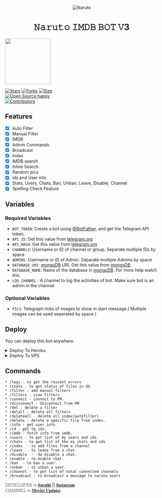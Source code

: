 <p align="center">
  <img src="assets/images (1) (15).jpeg" alt="Naruto">
</p>
<h1 align="center">
  <b>𝙽𝚊𝚛𝚞𝚝𝚘 𝙸𝙼𝙳𝙱 𝙱𝙾𝚃 𝚅3</b>
</h1>
<a href="https://youtube.com/c/SarathiEditzzOfficial">
  <img src="https://img.shields.io/badge/𝚂𝚄𝙱𝚂𝙲𝚁𝙸𝙱𝙴-red?logo=youtube" width="150">

[![Stars](https://img.shields.io/github/stars/4kcinemas/naruto?style=flat-square&color=orange)](https://github.com/4kcinemas/naruto/stargazers)
[![Forks](https://img.shields.io/github/forks/4kcinemas/naruto?style=flat-square&color=blue)](https://github.com/4kcinemas/naruto/fork)
[![Size](https://img.shields.io/github/repo-size/4kcinemas/naruto?style=flat-square&color=black)](https://github.com/4kcinemas/naruto)   
[![Open Source happy ](https://badges.frapsoft.com/os/v2/open-source.svg?v=110)](https://github.com/4kcinemas/naruto)   
[![Contributors](https://img.shields.io/github/contributors/4kcinemas/naruto?style=flat-square&color=green)](https://github.com/4kcinemas/naruto/graphs/contributors)
## Features

- [x] Auto Filter
- [x] Manual Filter
- [x] IMDB
- [x] Admin Commands
- [x] Broadcast
- [x] Index
- [x] IMDB search
- [x] Inline Search
- [x] Random pics
- [x] ids and User info 
- [x] Stats, Users, Chats, Ban, Unban, Leave, Disable, Channel
- [x] Spelling Check Feature

## Variables

### Required Variables
* `BOT_TOKEN`: Create a bot using [@BotFather](https://telegram.dog/BotFather), and get the Telegram API token.
* `API_ID`: Get this value from [telegram.org](https://my.telegram.org/apps)
* `API_HASH`: Get this value from [telegram.org](https://my.telegram.org/apps)
* `CHANNELS`: Username or ID of channel or group. Separate multiple IDs by space
* `ADMINS`: Username or ID of Admin. Separate multiple Admins by space
* `DATABASE_URI`: [mongoDB](https://www.mongodb.com) URI. Get this value from [mongoDB](https://www.mongodb.com).
* `DATABASE_NAME`: Name of the database in [mongoDB](https://www.mongodb.com). For more help watch this 
* `LOG_CHANNEL` : A channel to log the activities of bot. Make sure bot is an admin in the channel.
### Optional Variables
* `PICS`: Telegraph links of images to show in start message.( Multiple images can be used seperated by space )


## Deploy
You can deploy this bot anywhere.



<details><summary>Deploy To Heroku</summary>
<p>
<br>
<a href="https://heroku.com/deploy?template=https://github.com/ThomzEdizon33/120">
  <img src="https://www.herokucdn.com/deploy/button.svg" alt="Deploy">
</a>
</p>
</details>

<details><summary>Deploy To VPS</summary>
<p>
<pre>
git clone https://github.com/4kcinemas/naruto
# Install Packages
pip3 install -r requirements.txt
Edit info.py with variables as given below then run bot
python3 bot.py
</pre>
</p>
</details>


## Commands
```
• /logs - to get the rescent errors
• /stats - to get status of files in db.
* /filter - add manual filters
* /filters - view filters
* /connect - connect to PM.
* /disconnect - disconnect from PM
* /del - delete a filter
* /delall - delete all filters
* /deleteall - delete all index(autofilter)
* /delete - delete a specific file from index.
* /info - get user info
* /id - get tg ids.
* /imdb - fetch info from imdb.
• /users - to get list of my users and ids.
• /chats - to get list of the my chats and ids 
• /index  - to add files from a channel
• /leave  - to leave from a chat.
• /disable  -  do disable a chat.
* /enable - re-enable chat.
• /ban  - to ban a user.
• /unban  - to unban a user.
• /channel - to get list of total connected channels
• /broadcast - to broadcast a message to naruto users
```

𝙳𝙴𝚅𝙴𝙻𝙾𝙿𝙴𝚁 ›› [𝐒𝐚𝐫𝐚𝐭𝐡𝐢](https://t.me/sarathi_admin) || [𝐈𝐧𝐬𝐭𝐚𝐠𝐫𝐚𝐦](https://www.instagram.com/sarathi_editzz/)                                                                                                                                                                                    
𝙲𝙷𝙰𝙽𝙽𝙴𝙻 ›› [𝐌𝐨𝐯𝐢𝐞𝐬 𝐔𝐩𝐝𝐚𝐭𝐞𝐬](https://t.me/ss_linkz)
